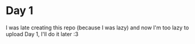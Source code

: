 # Day 1

I was late creating this repo (because I was lazy) and now I'm too lazy to upload Day 1, I'll do it later :3
